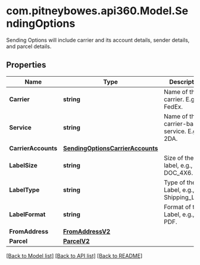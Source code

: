 # com.pitneybowes.api360.Model.SendingOptions
Sending Options will include carrier and its account details, sender details, and parcel details.

## Properties

Name | Type | Description | Notes
------------ | ------------- | ------------- | -------------
**Carrier** | **string** | Name of the carrier. E.g., FedEx. | [optional] 
**Service** | **string** | Name of the carrier-based service. E.g., 2DA. | [optional] 
**CarrierAccounts** | [**SendingOptionsCarrierAccounts**](SendingOptionsCarrierAccounts.md) |  | [optional] 
**LabelSize** | **string** | Size of the label, e.g., DOC_4X6. | [optional] 
**LabelType** | **string** | Type of the Label, e.g., Shipping_Label. | [optional] 
**LabelFormat** | **string** | Format of the Label, e.g., PDF. | [optional] 
**FromAddress** | [**FromAddressV2**](FromAddressV2.md) |  | [optional] 
**Parcel** | [**ParcelV2**](ParcelV2.md) |  | [optional] 

[[Back to Model list]](../README.md#documentation-for-models) [[Back to API list]](../README.md#documentation-for-api-endpoints) [[Back to README]](../README.md)

